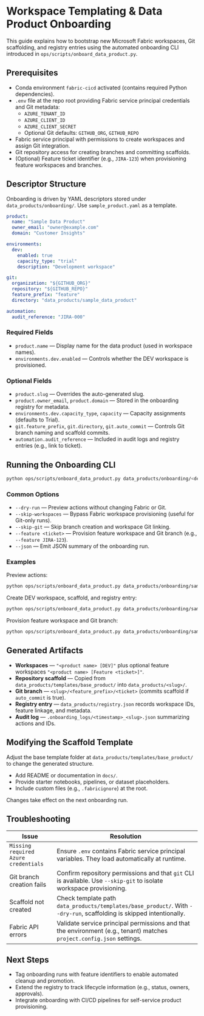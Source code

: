 # Workspace Templating & Data Product Onboarding

This guide explains how to bootstrap new Microsoft Fabric workspaces, Git scaffolding, and registry entries using the automated onboarding CLI introduced in `ops/scripts/onboard_data_product.py`.

## Prerequisites

- Conda environment `fabric-cicd` activated (contains required Python dependencies).
- `.env` file at the repo root providing Fabric service principal credentials and Git metadata:
  - `AZURE_TENANT_ID`
  - `AZURE_CLIENT_ID`
  - `AZURE_CLIENT_SECRET`
  - Optional Git defaults: `GITHUB_ORG`, `GITHUB_REPO`
- Fabric service principal with permissions to create workspaces and assign Git integration.
- Git repository access for creating branches and committing scaffolds.
- (Optional) Feature ticket identifier (e.g., `JIRA-123`) when provisioning feature workspaces and branches.

## Descriptor Structure

Onboarding is driven by YAML descriptors stored under `data_products/onboarding/`. Use `sample_product.yaml` as a template.

```yaml
product:
  name: "Sample Data Product"
  owner_email: "owner@example.com"
  domain: "Customer Insights"

environments:
  dev:
    enabled: true
    capacity_type: "trial"
    description: "Development workspace"

git:
  organization: "${GITHUB_ORG}"
  repository: "${GITHUB_REPO}"
  feature_prefix: "feature"
  directory: "data_products/sample_data_product"

automation:
  audit_reference: "JIRA-000"
```

### Required Fields
- `product.name` — Display name for the data product (used in workspace names).
- `environments.dev.enabled` — Controls whether the DEV workspace is provisioned.

### Optional Fields
- `product.slug` — Overrides the auto-generated slug.
- `product.owner_email`, `product.domain` — Stored in the onboarding registry for metadata.
- `environments.dev.capacity_type`, `capacity` — Capacity assignments (defaults to Trial).
- `git.feature_prefix`, `git.directory`, `git.auto_commit` — Controls Git branch naming and scaffold commits.
- `automation.audit_reference` — Included in audit logs and registry entries (e.g., link to ticket).

## Running the Onboarding CLI

```bash
python ops/scripts/onboard_data_product.py data_products/onboarding/<descriptor>.yaml [options]
```

### Common Options
- `--dry-run` — Preview actions without changing Fabric or Git.
- `--skip-workspaces` — Bypass Fabric workspace provisioning (useful for Git-only runs).
- `--skip-git` — Skip branch creation and workspace Git linking.
- `--feature <ticket>` — Provision feature workspace and Git branch (e.g., `--feature JIRA-123`).
- `--json` — Emit JSON summary of the onboarding run.

### Examples

Preview actions:
```bash
python ops/scripts/onboard_data_product.py data_products/onboarding/sample_product.yaml --dry-run --skip-git
```

Create DEV workspace, scaffold, and registry entry:
```bash
python ops/scripts/onboard_data_product.py data_products/onboarding/sample_product.yaml
```

Provision feature workspace and Git branch:
```bash
python ops/scripts/onboard_data_product.py data_products/onboarding/sample_product.yaml --feature JIRA-123
```

## Generated Artifacts

- **Workspaces** — `"<product name> [DEV]"` plus optional feature workspaces `"<product name> [Feature <ticket>]"`.
- **Repository scaffold** — Copied from `data_products/templates/base_product/` into `data_products/<slug>/`.
- **Git branch** — `<slug>/<feature_prefix>/<ticket>` (commits scaffold if `auto_commit` is true).
- **Registry entry** — `data_products/registry.json` records workspace IDs, feature linkage, and metadata.
- **Audit log** — `.onboarding_logs/<timestamp>_<slug>.json` summarizing actions and IDs.

## Modifying the Scaffold Template

Adjust the base template folder at `data_products/templates/base_product/` to change the generated structure.

- Add README or documentation in `docs/`.
- Provide starter notebooks, pipelines, or dataset placeholders.
- Include custom files (e.g., `.fabricignore`) at the root.

Changes take effect on the next onboarding run.

## Troubleshooting

| Issue | Resolution |
| --- | --- |
| `Missing required Azure credentials` | Ensure `.env` contains Fabric service principal variables. They load automatically at runtime. |
| Git branch creation fails | Confirm repository permissions and that `git` CLI is available. Use `--skip-git` to isolate workspace provisioning. |
| Scaffold not created | Check template path `data_products/templates/base_product/`. With `--dry-run`, scaffolding is skipped intentionally. |
| Fabric API errors | Validate service principal permissions and that the environment (e.g., tenant) matches `project.config.json` settings. |

## Next Steps

- Tag onboarding runs with feature identifiers to enable automated cleanup and promotion.
- Extend the registry to track lifecycle information (e.g., status, owners, approvals).
- Integrate onboarding with CI/CD pipelines for self-service product provisioning.
